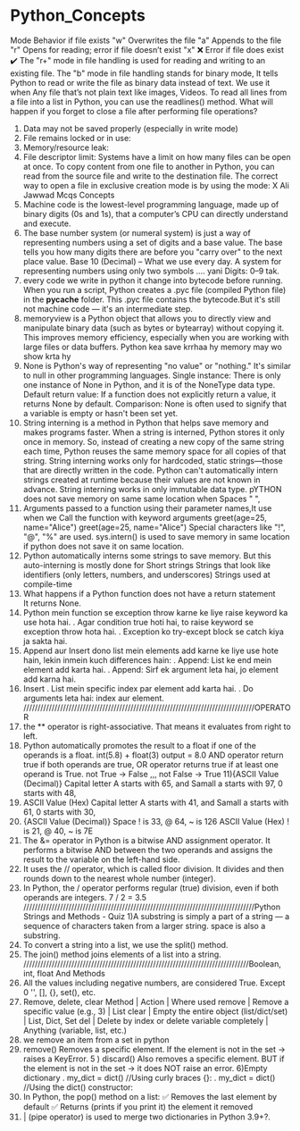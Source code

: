 # Python_Concepts
Mode	Behavior if file exists
"w"	Overwrites the file
"a"	Appends to the file
"r"	Opens for reading; error if file doesn’t exist
"x"	❌ Error if file does exist ✔️
The "r+" mode in file handling is used for reading and writing to an existing file.
The "b" mode in file handling stands for binary mode, It tells Python to read or write the file as binary data instead of text. We use it when Any file that’s not plain text like images, Videos.
To read all lines from a file into a list in Python, you can use the readlines() method.
What will happen if you forget to close a file after performing file operations?
1) Data may not be saved properly (especially in write mode)
2) File remains locked or in use:
3) Memory/resource leak:
4) File descriptor limit: Systems have a limit on how many files can be open at once.
  To copy content from one file to another in Python, you can read from the source file and write to the destination file. 
The correct way to open a file in exclusive creation mode is by using the mode: X
Ali Jawwad Mcqs Concepts
1) Machine code is the lowest-level programming language, made up of binary digits (0s and 1s), that a computer’s CPU can directly understand and execute.
2) The base number system (or numeral system) is just a way of representing numbers using a set of digits and a base value. The base tells you how many digits there are before you "carry over" to the next place value. Base 10 (Decimal) – What we use every day. A system for representing numbers using only two symbols .... yani Digits: 0–9 tak.
3) every code we write in python it change into bytecode before running. When you run a script, Python creates a .pyc file (compiled Python file) in the __pycache__ folder. This .pyc file contains the bytecode.But it's still not machine code — it's an intermediate step.
4) memoryview is a Python object that allows you to directly view and manipulate binary data (such as bytes or bytearray) without copying it.
This improves memory efficiency, especially when you are working with large files or data buffers. Python kea save krrhaa hy memory may wo show krta hy
5) None is Python's way of representing "no value" or "nothing." It's similar to null in other programming languages.
Single instance: There is only one instance of None in Python, and it is of the NoneType data type.
Default return value: If a function does not explicitly return a value, it returns None by default.
Comparison: None is often used to signify that a variable is empty or hasn't been set yet.
6) String interning is a method in Python that helps save memory and makes programs faster.
When a string is interned, Python stores it only once in memory. So, instead of creating a new copy of the same string each time, Python reuses the same memory space for all copies of that string.
String interning works only for hardcoded, static strings—those that are directly written in the code. Python can't automatically intern strings created at runtime because their values are not known in advance.
String interning works in only immutable data type.
pYTHON does not save memory on same same location when
Spaces " ",
8) Arguments passed to a function using their parameter names,It use when we Call the function with keyword arguments greet(age=25, name="Alice")
greet(age=25, name="Alice")
Special characters like "!", "@", "%" are used.
sys.intern() is used to save memory in same location if python does not save it on same location.
9) Python automatically interns some strings to save memory.
   But this auto-interning is mostly done for
   Short strings
   Strings that look like identifiers (only letters, numbers, and underscores)
   Strings used at compile-time
10) What happens if a Python function does not have a return statement   
It returns None.
11) Python mein function se exception throw karne ke liye raise keyword ka use hota hai.
. Agar condition true hoti hai, to raise keyword se exception throw hota hai.
. Exception ko try-except block se catch kiya ja sakta hai.
12) Append aur Insert dono list mein elements add karne ke liye use hote hain, lekin inmein kuch differences hain:
. Append: List ke end mein element add karta hai.
. Append: Sirf ek argument leta hai, jo element add karna hai.
13) Insert
. List mein specific index par element add karta hai.
. Do arguments leta hai: index aur element.
//////////////////////////////////////////////////////////////////////////////////OPERATOR
9) the ** operator is right-associative. That means it evaluates from right to left.
10) Python automatically promotes the result to a float if one of the operands is a float. int(5.8) + float(3) output = 8.0
AND operator return true if both operands are true, OR operator returns true if at least one operand is True.
not True → False ,,, not False → True
11){ASCII Value (Decimal)} Capital letter A starts with 65, and Samall a starts with 97, 0 starts with 48,
12) ASCII Value (Hex) Capital letter A starts with 41, and Samall a starts with 61, 0 starts with 30,
13) {ASCII Value (Decimal)} Space ! is 33, @ 64, ~ is 126 ASCII Value (Hex) ! is 21, @ 40, ~ is 7E
14) The &= operator in Python is a bitwise AND assignment operator. It performs a bitwise AND between the two operands and assigns the result to the variable on the left-hand side.
15) It uses the // operator, which is called floor division. It divides and then rounds down to the nearest whole number (integer).
16) In Python, the / operator performs regular (true) division, even if both operands are integers. 7 / 2 = 3.5
//////////////////////////////////////////////////////////////////////////////////Python Strings and Methods - Quiz
1)A substring is simply a part of a string — a sequence of characters taken from a larger string. space is also a substring.
2) To convert a string into a list, we use the split() method.
3) The join() method joins elements of a list into a string.
////////////////////////////////////////////////////////////////////////////////Boolean, int, float And Methods
1) All the values including negative numbers, are considered True. Except 0 '', [], {}, set(), etc.
2) Remove, delete, clear
Method | Action | Where used
remove | Remove a specific value (e.g., 3) | List
clear | Empty the entire object (list/dict/set) | List, Dict, Set
del | Delete by index or delete variable completely | Anything (variable, list, etc.)
3) we remove an item from a set in python
4) remove()
Removes a specific element.
If the element is not in the set → raises a KeyError.
5 ) discard()
Also removes a specific element.
BUT if the element is not in the set → it does NOT raise an error.
6)Empty dictionary
. my_dict = dict()       //Using curly braces {}:
. my_dict = dict()       //Using the dict() constructor:
7) In Python, the pop() method on a list:
✅ Removes the last element by default
✅ Returns (prints if you print it) the element it removed
8) | (pipe operator) is used to merge two dictionaries in Python 3.9+?.


   




